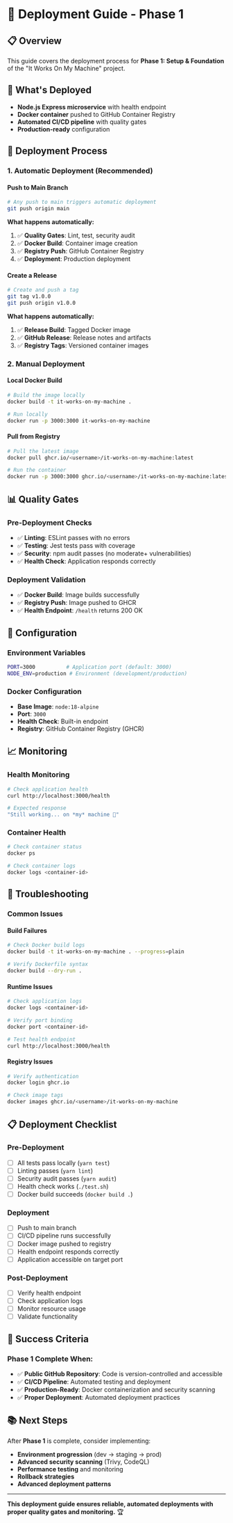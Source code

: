 # 🚀 Deployment Guide - Phase 1

## 📋 Overview

This guide covers the deployment process for **Phase 1: Setup & Foundation** of the "It Works On My Machine" project.

## 🎯 What's Deployed

- **Node.js Express microservice** with health endpoint
- **Docker container** pushed to GitHub Container Registry
- **Automated CI/CD pipeline** with quality gates
- **Production-ready** configuration

## 🔄 Deployment Process

### **1. Automatic Deployment (Recommended)**

#### **Push to Main Branch**
```bash
# Any push to main triggers automatic deployment
git push origin main
```

**What happens automatically:**
1. ✅ **Quality Gates**: Lint, test, security audit
2. ✅ **Docker Build**: Container image creation
3. ✅ **Registry Push**: GitHub Container Registry
4. ✅ **Deployment**: Production deployment

#### **Create a Release**
```bash
# Create and push a tag
git tag v1.0.0
git push origin v1.0.0
```

**What happens automatically:**
1. ✅ **Release Build**: Tagged Docker image
2. ✅ **GitHub Release**: Release notes and artifacts
3. ✅ **Registry Tags**: Versioned container images

### **2. Manual Deployment**

#### **Local Docker Build**
```bash
# Build the image locally
docker build -t it-works-on-my-machine .

# Run locally
docker run -p 3000:3000 it-works-on-my-machine
```

#### **Pull from Registry**
```bash
# Pull the latest image
docker pull ghcr.io/<username>/it-works-on-my-machine:latest

# Run the container
docker run -p 3000:3000 ghcr.io/<username>/it-works-on-my-machine:latest
```

## 📊 Quality Gates

### **Pre-Deployment Checks**
- ✅ **Linting**: ESLint passes with no errors
- ✅ **Testing**: Jest tests pass with coverage
- ✅ **Security**: npm audit passes (no moderate+ vulnerabilities)
- ✅ **Health Check**: Application responds correctly

### **Deployment Validation**
- ✅ **Docker Build**: Image builds successfully
- ✅ **Registry Push**: Image pushed to GHCR
- ✅ **Health Endpoint**: `/health` returns 200 OK

## 🔧 Configuration

### **Environment Variables**
```bash
PORT=3000          # Application port (default: 3000)
NODE_ENV=production # Environment (development/production)
```

### **Docker Configuration**
- **Base Image**: `node:18-alpine`
- **Port**: `3000`
- **Health Check**: Built-in endpoint
- **Registry**: GitHub Container Registry (GHCR)

## 📈 Monitoring

### **Health Monitoring**
```bash
# Check application health
curl http://localhost:3000/health

# Expected response
"Still working... on *my* machine 🧃"
```

### **Container Health**
```bash
# Check container status
docker ps

# Check container logs
docker logs <container-id>
```

## 🚨 Troubleshooting

### **Common Issues**

#### **Build Failures**
```bash
# Check Docker build logs
docker build -t it-works-on-my-machine . --progress=plain

# Verify Dockerfile syntax
docker build --dry-run .
```

#### **Runtime Issues**
```bash
# Check application logs
docker logs <container-id>

# Verify port binding
docker port <container-id>

# Test health endpoint
curl http://localhost:3000/health
```

#### **Registry Issues**
```bash
# Verify authentication
docker login ghcr.io

# Check image tags
docker images ghcr.io/<username>/it-works-on-my-machine
```

## 📋 Deployment Checklist

### **Pre-Deployment**
- [ ] All tests pass locally (`yarn test`)
- [ ] Linting passes (`yarn lint`)
- [ ] Security audit passes (`yarn audit`)
- [ ] Health check works (`./test.sh`)
- [ ] Docker build succeeds (`docker build .`)

### **Deployment**
- [ ] Push to main branch
- [ ] CI/CD pipeline runs successfully
- [ ] Docker image pushed to registry
- [ ] Health endpoint responds correctly
- [ ] Application accessible on target port

### **Post-Deployment**
- [ ] Verify health endpoint
- [ ] Check application logs
- [ ] Monitor resource usage
- [ ] Validate functionality

## 🎯 Success Criteria

### **Phase 1 Complete When:**
- ✅ **Public GitHub Repository**: Code is version-controlled and accessible
- ✅ **CI/CD Pipeline**: Automated testing and deployment
- ✅ **Production-Ready**: Docker containerization and security scanning
- ✅ **Proper Deployment**: Automated deployment practices

## 📚 Next Steps

After **Phase 1** is complete, consider implementing:
- **Environment progression** (dev → staging → prod)
- **Advanced security scanning** (Trivy, CodeQL)
- **Performance testing** and monitoring
- **Rollback strategies**
- **Advanced deployment patterns**

---

**This deployment guide ensures reliable, automated deployments with proper quality gates and monitoring.** 🏆
